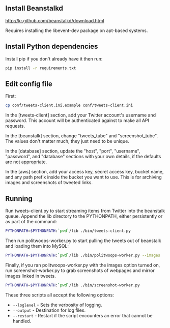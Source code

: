 ## Install Beanstalkd

http://kr.github.com/beanstalkd/download.html

Requires installing the libevent-dev package on apt-based systems.


## Install Python dependencies

Install pip if you don't already have it then run:

```bash
pip install -r requirements.txt
```


## Edit config file

First:

```bash
cp conf/tweets-client.ini.example conf/tweets-client.ini
```

In the [tweets-client] section, add your Twitter account's username and password. This account will be authenticated against to make all API requests.

In the [beanstalk] section, change "tweets_tube" and "screenshot_tube". The values don't matter much, they just need to be unique.

In the [database] section, update the "host", "port", "username", "password", and "database" sections with your own details, if the defaults are not appropriate.

In the [aws] section, add your access key, secret access key, bucket name, and any path prefix inside the bucket you want to use. This is for archiving images and screenshots of tweeted links.


## Running

Run tweets-client.py to start streaming items from Twitter into the beanstalk queue. Append the lib directory to the PYTHONPATH, either persistently or as part of the command:

```bash
PYTHONPATH=$PYTHONPATH:`pwd`/lib ./bin/tweets-client.py
```

Then run politwoops-worker.py to start pulling the tweets out of beanstalk and loading them into MySQL:

```bash
PYTHONPATH=$PYTHONPATH:`pwd`/lib ./bin/politwoops-worker.py --images
```

Finally, if you ran politwoops-worker.py with the images option turned on, run screenshot-worker.py to grab screenshots of webpages and mirror images linked in tweets.

```bash
PYTHONPATH=$PYTHONPATH:`pwd`/lib ./bin/screenshot-worker.py
```

These three scripts all accept the following options:

* `--loglevel` - Sets the verbosity of logging.
* `--output` - Destination for log files. 
* `--restart` - Restart if the script encounters an error that cannot be handled.